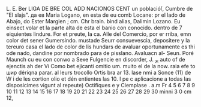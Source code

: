 L. E. Ber
LIGA DE
BRE
COL
ADD
NACIONOS
CENT
un
poblacióſ,
Cumbre de "El slajs".
да ев
Maria Logano, en esta
de eu
comb
Locane: pr el lado de Abajo,
do Ester Margien ;
cm.
Chr
brain.
bind
alias,
Dalimin Lozano.
Eu einsect
volar
et la parte alta de esta
el banio con
conocido.
dentro de
7
eiquientes lindure. For et preute, la ca.
Alle del Comercio, por
er
rriba, emn color det sener Gumersindo.
mustade Seurr
consuevescia, depositere y
la
tereuro
casa
el lado de
color de lis hundars de
avaluar oportunamente
es thi
ode
nado, dandine por nombrado para de
pisslano.
Avaluacn al-
Seun. Poré
Maunch
cu
eu
con
conwo
a
Sexe Fulgencie
en discorder, J.
ہو
auto of
de ejenctis ah der
Vi
Como bet ejicanti omitio um.
muito
el de la
now.
raia
efe to
шир
dériqna parar.
al leurs trocollo Ortis
bra ar
13.
lase
nmi
a
Sonce (11) de
W
i de les cortion olio et dén
entientes
las 10.
I pe c aplicacione a todas las disposicimes vigunt al
repeute) Octifiques e y Ciemplase .
a.m
Fr
4 5 6 7 8 9 10 11 12 13 14 15 16 17 18 19 20 21 22 23 24 25 26 27 28 29 30
minni
3
0 cm 12,